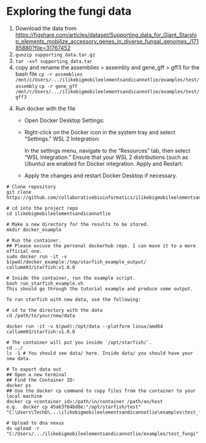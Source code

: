 # Exploring the fungi data

1. Download the data from https://figshare.com/articles/dataset/Supporting_data_for_Giant_Starship_elements_mobilize_accessory_genes_in_diverse_fungal_genomes_/17185880?file=31767452
2. `gunzip supporting_data.tar.gz `
3. ` tar -xvf supporting_data.tar `
4. copy and rename the assemblies > assembly and gene_gff > gff3 for the bash file
`cp -r assemblies /mnt/c/Users/.../ilikebigmobileelementsandicannotlie/examples/test/assembly`
`cp -r gene_gff /mnt/c/Users/.../ilikebigmobileelementsandicannotlie/examples/test/gff3`
<!-- `cp -r assemblies assembly` -->
<!-- `cp -r gene_gff gff3` -->
<!-- `GFF_PATH="$(pwd)/gff"` -->
<!-- `ASM_PATH="$(pwd)/assembly"` -->

4. Run docker with the file

    - Open Docker Desktop Settings:

    - Right-click on the Docker icon in the system tray and select "Settings."
        WSL 2 Integration:

        In the settings menu, navigate to the “Resources” tab, then select “WSL Integration.”
        Ensure that your WSL 2 distributions (such as Ubuntu) are enabled for Docker integration.
        Apply and Restart:

    - Apply the changes and restart Docker Desktop if necessary.


```
# Clone repository
git clone https://github.com/collaborativebioinformatics/ilikebigmobileelementsandicannotlie

# cd into the project repo
cd ilikebigmobileelementsandicannotlie

# Make a new directory for the results to be stored.
mkdir docker_example

# Run the container. 
## Please excuse the personal dockerhub repo. I can move it to a more official one.
sudo docker run -it -v $(pwd)/docker_example:/tmp/starfish_example_output/ callumm93/starfish:v1.0.0

# Inside the container, run the example script.
bash run_starfish_example.sh
This should go through the tutorial example and produce some output.

To run starfish with new data, use the following:

# cd to the directory with the data
cd /path/to/your/new/data

docker run -it -v $(pwd):/opt/data --platform linux/amd64 callumm93/starfish:v1.0.0

# The container will put you inside `/opt/starfish/`.
cd ../
ls -1 # You should see data/ here. Inside data/ you should have your new data.

# To export data out 
## Open a new terminal 
## Find the Container ID:
docker ps
## Use the docker cp command to copy files from the container to your local machine
docker cp <container_id>:/path/in/container /path/on/host
e.g.  docker cp 45a63f64bd8e:"/opt/starfish/test" "C:\Users\TechD\...\ilikebigmobileelementsandicannotlie\examples\test_fungi"

# Upload to dna nexus
dx upload -r "C:/Users/.../ilikebigmobileelementsandicannotlie/examples/test_fungi"
```
